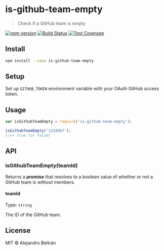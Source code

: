 # is-github-team-empty

> Check if a GitHub team is empty

[![npm version](https://img.shields.io/npm/v/is-github-team-empty.svg)](https://npmjs.org/package/is-github-team-empty)
[![Build Status](https://img.shields.io/travis/alebelcor/is-github-team-empty/master.svg)](https://travis-ci.org/alebelcor/is-github-team-empty)
[![Test Coverage](https://img.shields.io/coveralls/alebelcor/is-github-team-empty/master.svg)](https://coveralls.io/github/alebelcor/is-github-team-empty)

## Install

```bash
npm install --save is-github-team-empty
```

## Setup

Set up `GITHUB_TOKEN` environment variable with your OAuth GitHub access token.

## Usage

```js
var isGithubTeamEmpty = require('is-github-team-empty');

isGithubTeamEmpty('1234567');
//=> true (or false)
```

## API

### isGithubTeamEmpty(teamId)

Returns a **promise** that resolves to a boolean value of whether or not a GitHub team is without
members.

#### teamId

Type: `string`

The ID of the GitHub team.

## License

MIT © Alejandro Beltrán

